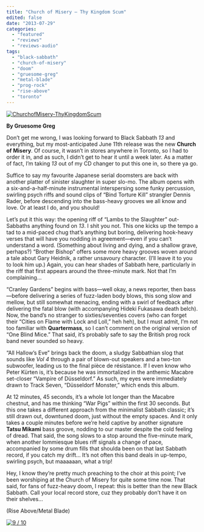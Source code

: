 ```yaml
---
title: "Church of Misery – Thy Kingdom Scum"
edited: false
date: "2013-07-29"
categories:
  - "featured"
  - "reviews"
  - "reviews-audio"
tags:
  - "black-sabbath"
  - "church-of-misery"
  - "doom"
  - "gruesome-greg"
  - "metal-blade"
  - "prog-rock"
  - "rise-above"
  - "toronto"
---
```


[![ChurchofMisery-ThyKingdomScum](http://www.hellbound.ca/wp-content/uploads/2013/07/ChurchofMisery-ThyKingdomScum.jpg)](http://www.hellbound.ca/wp-content/uploads/2013/07/ChurchofMisery-ThyKingdomScum.jpg)

**By Gruesome Greg**

Don’t get me wrong, I was looking forward to Black Sabbath _13_ and everything, but my most-anticipated June 11th release was the new **Church of Misery**. Of course, it wasn’t in stores anywhere in Toronto, so I had to order it in, and as such, I didn’t get to hear it until a week later. As a matter of fact, I’m taking _13_ out of my CD changer to put this one in, so there ya go.

Suffice to say my favourite Japanese serial doomsters are back with another platter of sinister slaughter in super slo-mo. The album opens with a six-and-a-half-minute instrumental interspersing some funky percussion, swirling psych riffs and sound clips of “Bind Torture Kill” strangler Dennis Rader, before descending into the bass-heavy grooves we all know and love. Or at least I do, and you should!

Let’s put it this way: the opening riff of “Lambs to the Slaughter” out-Sabbaths anything found on _13_. I shit you not. This one kicks up the tempo a tad to a mid-paced chug that’s anything but boring, delivering hook-heavy verses that will have you nodding in agreement—even if you can’t understand a word. (Something about living and dying, and a shallow grave, perhaps?) “Brother Bishop” offers some more heavy grooves woven around a tale about Gary Heidnik, a rather unsavoury character. (I’ll leave it to you to look him up.) Again, you can hear shades of Sabbath here, particularly in the riff that first appears around the three-minute mark. Not that I’m complaining…

“Cranley Gardens” begins with bass—well okay, a news reporter, then bass—before delivering a series of fuzz-laden body blows, this song slow and mellow, but still somewhat menacing, ending with a swirl of feedback after delivering the fatal blow (with accompanying Hideki Fukasawa death belch). Now, the band’s no stranger to sixties/seventies covers (who can forget their “Cities on Flame with Lock and Loll,” heh heh), but I must admit, I’m not too familiar with **Quartermass**, so I can’t comment on the original version of “One Blind Mice.” That said, it’s probably safe to say the British prog rock band never sounded so heavy.

“All Hallow’s Eve” brings back the doom, a sludgy Sabbathian slog that sounds like _Vol 4_ through a pair of blown-out speakers and a two-ton subwoofer, leading us to the final pièce de résistance. If I even know who Peter Kürten is, it’s because he was immortalized in the anthemic Macabre set-closer “Vampire of Düsseldorf.” As such, my eyes were immediately drawn to Track Seven, “Düsseldorf Monster,” which ends this album.

At 12 minutes, 45 seconds, it’s a whole lot longer than the Macabre chestnut, and has me thinking “War Pigs” within the first 30 seconds. But this one takes a different approach from the minimalist Sabbath classic; it’s still drawn out, downtuned doom, just without the empty spaces. And it only takes a couple minutes before we’re held captive by another signature **Tatsu Mikami** bass groove, nodding to our master despite the cold feeling of dread. That said, the song slows to a stop around the five-minute mark, when another Iommiesque blues riff signals a change of pace, accompanied by some drum fills that shoulda been on that last Sabbath record, if you catch my drift… It’s not often this band deals in up-tempo, swirling psych, but maaaaaan, what a trip!

Hey, I know they’re pretty much preaching to the choir at this point; I’ve been worshiping at the Church of Misery for quite some time now. That said, for fans of fuzz-heavy doom, I repeat: this is better than the new Black Sabbath. Call your local record store, cuz they probably don’t have it on their shelves…

(Rise Above/Metal Blade)

[![9 / 10](http://www.hellbound.ca/wp-content/uploads/2009/05/review9.png)](http://www.hellbound.ca/wp-content/uploads/2009/05/review9.png)
